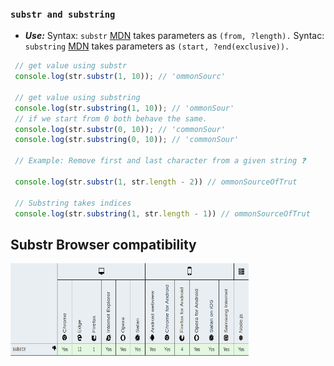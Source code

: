  ### `substr and substring`

- ***Use:***
Syntax: `substr`  [MDN](https://developer.mozilla.org/en-US/docs/Web/JavaScript/Reference/Global_Objects/String/substr)  takes parameters as  `(from, ?length).`
Syntac: `substring`  [MDN](https://developer.mozilla.org/en-US/docs/Web/JavaScript/Reference/Global_Objects/String/substring)  takes parameters as  `(start, ?end(exclusive)).`

```js
 // get value using substr
 console.log(str.substr(1, 10)); // 'ommonSourc'
 
 // get value using substring
 console.log(str.substring(1, 10)); // 'ommonSour'
 // if we start from 0 both behave the same.
 console.log(str.substr(0, 10)); // 'commonSour'
 console.log(str.substring(0, 10)); // 'commonSour'

 // Example: Remove first and last character from a given string ❓

 console.log(str.substr(1, str.length - 2)) // ommonSourceOfTrut

 // Substring takes indices
 console.log(str.substring(1, str.length - 1)) // ommonSourceOfTrut
   ```

## Substr Browser compatibility
<img src="resources/img/substr.png" width="381" height="148" alt="Substr Browser compatibility">
